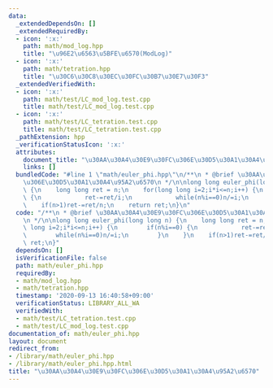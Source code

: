 ```yaml
---
data:
  _extendedDependsOn: []
  _extendedRequiredBy:
  - icon: ':x:'
    path: math/mod_log.hpp
    title: "\u96E2\u6563\u5BFE\u6570(ModLog)"
  - icon: ':x:'
    path: math/tetration.hpp
    title: "\u30C6\u30C8\u30EC\u30FC\u30B7\u30E7\u30F3"
  _extendedVerifiedWith:
  - icon: ':x:'
    path: math/test/LC_mod_log.test.cpp
    title: math/test/LC_mod_log.test.cpp
  - icon: ':x:'
    path: math/test/LC_tetration.test.cpp
    title: math/test/LC_tetration.test.cpp
  _pathExtension: hpp
  _verificationStatusIcon: ':x:'
  attributes:
    document_title: "\u30AA\u30A4\u30E9\u30FC\u306E\u30D5\u30A1\u30A4\u95A2\u6570"
    links: []
  bundledCode: "#line 1 \"math/euler_phi.hpp\"\n/**\n * @brief \u30AA\u30A4\u30E9\u30FC\
    \u306E\u30D5\u30A1\u30A4\u95A2\u6570\n */\n\nlong long euler_phi(long long n)\
    \ {\n    long long ret = n;\n    for(long long i=2;i*i<=n;i++) {\n        if(n%i==0)\
    \ {\n            ret-=ret/i;\n            while(n%i==0)n/=i;\n        }\n    }\n\
    \    if(n>1)ret-=ret/n;\n    return ret;\n}\n"
  code: "/**\n * @brief \u30AA\u30A4\u30E9\u30FC\u306E\u30D5\u30A1\u30A4\u95A2\u6570\
    \n */\n\nlong long euler_phi(long long n) {\n    long long ret = n;\n    for(long\
    \ long i=2;i*i<=n;i++) {\n        if(n%i==0) {\n            ret-=ret/i;\n    \
    \        while(n%i==0)n/=i;\n        }\n    }\n    if(n>1)ret-=ret/n;\n    return\
    \ ret;\n}"
  dependsOn: []
  isVerificationFile: false
  path: math/euler_phi.hpp
  requiredBy:
  - math/mod_log.hpp
  - math/tetration.hpp
  timestamp: '2020-09-13 16:40:58+09:00'
  verificationStatus: LIBRARY_ALL_WA
  verifiedWith:
  - math/test/LC_tetration.test.cpp
  - math/test/LC_mod_log.test.cpp
documentation_of: math/euler_phi.hpp
layout: document
redirect_from:
- /library/math/euler_phi.hpp
- /library/math/euler_phi.hpp.html
title: "\u30AA\u30A4\u30E9\u30FC\u306E\u30D5\u30A1\u30A4\u95A2\u6570"
---
```

